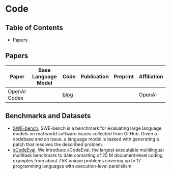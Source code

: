 # Code

## Table of Contents

- [Papers](#papers)

## Papers

| Paper        | Base Language Model | Code                                      | Publication | Preprint | Affiliation |
| ------------ | ------------------- | ----------------------------------------- | ----------- | -------- | ----------- |
| OpenAI Codex |                     | [blog](https://openai.com/blog/openai-codex) |             |          | OpenAI      |

## Benchmarks and Datasets
- [SWE-bench](https://github.com/princeton-nlp/SWE-bench), SWE-bench is a benchmark for evaluating large language models on real world software issues collected from GitHub. Given a codebase and an issue, a language model is tasked with generating a patch that resolves the described problem.
- [xCodeEval](https://github.com/ntunlp/xCodeEval), We introduce xCodeEval, the largest executable multilingual multitask benchmark to date consisting of 25 M document-level coding examples from about 7.5K unique problems covering up to 17 programming languages with execution-level parallelism